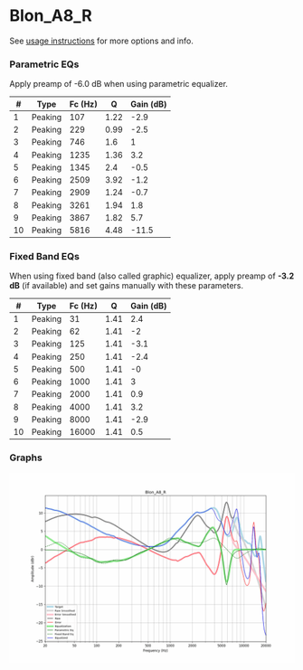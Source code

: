 # Blon_A8_R
See [usage instructions](https://github.com/jaakkopasanen/AutoEq#usage) for more options and info.

### Parametric EQs
Apply preamp of -6.0 dB when using parametric equalizer.

|   # | Type    |   Fc (Hz) |    Q |   Gain (dB) |
|-----|---------|-----------|------|-------------|
|   1 | Peaking |       107 | 1.22 |        -2.9 |
|   2 | Peaking |       229 | 0.99 |        -2.5 |
|   3 | Peaking |       746 | 1.6  |         1   |
|   4 | Peaking |      1235 | 1.36 |         3.2 |
|   5 | Peaking |      1345 | 2.4  |        -0.5 |
|   6 | Peaking |      2509 | 3.92 |        -1.2 |
|   7 | Peaking |      2909 | 1.24 |        -0.7 |
|   8 | Peaking |      3261 | 1.94 |         1.8 |
|   9 | Peaking |      3867 | 1.82 |         5.7 |
|  10 | Peaking |      5816 | 4.48 |       -11.5 |

### Fixed Band EQs
When using fixed band (also called graphic) equalizer, apply preamp of **-3.2 dB** (if available) and set gains manually with these parameters.

|   # | Type    |   Fc (Hz) |    Q |   Gain (dB) |
|-----|---------|-----------|------|-------------|
|   1 | Peaking |        31 | 1.41 |         2.4 |
|   2 | Peaking |        62 | 1.41 |        -2   |
|   3 | Peaking |       125 | 1.41 |        -3.1 |
|   4 | Peaking |       250 | 1.41 |        -2.4 |
|   5 | Peaking |       500 | 1.41 |        -0   |
|   6 | Peaking |      1000 | 1.41 |         3   |
|   7 | Peaking |      2000 | 1.41 |         0.9 |
|   8 | Peaking |      4000 | 1.41 |         3.2 |
|   9 | Peaking |      8000 | 1.41 |        -2.9 |
|  10 | Peaking |     16000 | 1.41 |         0.5 |

### Graphs
![](./Blon_A8_R.png)
